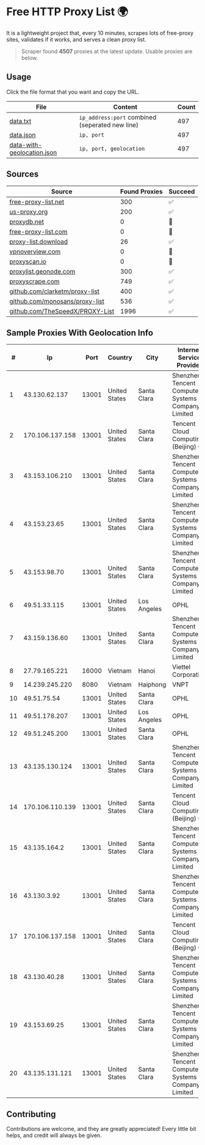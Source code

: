 
# Free HTTP Proxy List 🌍

It is a lightweight project that, every 10 minutes, scrapes lots of free-proxy sites, validates if it works, and serves a clean proxy list.


> Scraper found **4507** proxies at the latest update. Usable proxies are below.

## Usage

Click the file format that you want and copy the URL.


|File|Content|Count|
|----|-------|-----|
|[data.txt](https://raw.githubusercontent.com/themiralay/Proxy-List-World/master/data.txt)|`ip_address:port` combined (seperated new line)|497|
|[data.json](https://raw.githubusercontent.com/themiralay/Proxy-List-World/master/data.json)|`ip, port`|497|
|[data-with-geolocation.json](https://raw.githubusercontent.com/themiralay/Proxy-List-World/master/data-with-geolocation.json)|`ip, port, geolocation`|497|

## Sources

|Source|Found Proxies|Succeed|
|------|-------------|-------|
|[free-proxy-list.net](https://free-proxy-list.net)|300|✅|
|[us-proxy.org](https://www.us-proxy.org)|200|✅|
|[proxydb.net](http://proxydb.net)|0|🚫|
|[free-proxy-list.com](https://free-proxy-list.com/?page=&port=&type%5B%5D=http&type%5B%5D=https&up_time=0&search=Search)|0|🚫|
|[proxy-list.download](https://www.proxy-list.download/HTTP)|26|✅|
|[vpnoverview.com](https://vpnoverview.com/privacy/anonymous-browsing/free-proxy-servers)|0|🚫|
|[proxyscan.io](https://www.proxyscan.io)|0|🚫|
|[proxylist.geonode.com](https://proxylist.geonode.com/api/proxy-list?limit=300&page=1&sort_by=lastChecked&sort_type=desc&protocols=http,https)|300|✅|
|[proxyscrape.com](https://api.proxyscrape.com/v2/?request=displayproxies&protocol=http&timeout=10000&country=all&ssl=all&anonymity=all)|749|✅|
|[github.com/clarketm/proxy-list](https://raw.githubusercontent.com/clarketm/proxy-list/master/proxy-list-raw.txt)|400|✅|
|[github.com/monosans/proxy-list](https://raw.githubusercontent.com/monosans/proxy-list/main/proxies/http.txt)|536|✅|
|[github.com/TheSpeedX/PROXY-List](https://raw.githubusercontent.com/TheSpeedX/PROXY-List/master/http.txt)|1996|✅|


## Sample Proxies With Geolocation Info

|#|Ip|Port|Country|City|Internet Service Provider|
|-|--|----|-------|----|-------------------------|
|1|43.130.62.137|13001|United States|Santa Clara|Shenzhen Tencent Computer Systems Company Limited|
|2|170.106.137.158|13001|United States|Santa Clara|Tencent Cloud Computing (Beijing) Co|
|3|43.153.106.210|13001|United States|Santa Clara|Shenzhen Tencent Computer Systems Company Limited|
|4|43.153.23.65|13001|United States|Santa Clara|Shenzhen Tencent Computer Systems Company Limited|
|5|43.153.98.70|13001|United States|Santa Clara|Shenzhen Tencent Computer Systems Company Limited|
|6|49.51.33.115|13001|United States|Los Angeles|OPHL|
|7|43.159.136.60|13001|United States|Santa Clara|Shenzhen Tencent Computer Systems Company Limited|
|8|27.79.165.221|16000|Vietnam|Hanoi|Viettel Corporation|
|9|14.239.245.220|8080|Vietnam|Haiphong|VNPT|
|10|49.51.75.54|13001|United States|Santa Clara|OPHL|
|11|49.51.178.207|13001|United States|Los Angeles|OPHL|
|12|49.51.245.200|13001|United States|Santa Clara|OPHL|
|13|43.135.130.124|13001|United States|Santa Clara|Shenzhen Tencent Computer Systems Company Limited|
|14|170.106.110.139|13001|United States|Santa Clara|Tencent Cloud Computing (Beijing) Co|
|15|43.135.164.2|13001|United States|Santa Clara|Shenzhen Tencent Computer Systems Company Limited|
|16|43.130.3.92|13001|United States|Santa Clara|Shenzhen Tencent Computer Systems Company Limited|
|17|170.106.137.158|13001|United States|Santa Clara|Tencent Cloud Computing (Beijing) Co|
|18|43.130.40.28|13001|United States|Santa Clara|Shenzhen Tencent Computer Systems Company Limited|
|19|43.153.69.25|13001|United States|Santa Clara|Shenzhen Tencent Computer Systems Company Limited|
|20|43.135.131.121|13001|United States|Santa Clara|Shenzhen Tencent Computer Systems Company Limited|



## Contributing

Contributions are welcome, and they are greatly appreciated! Every
little bit helps, and credit will always be given.

